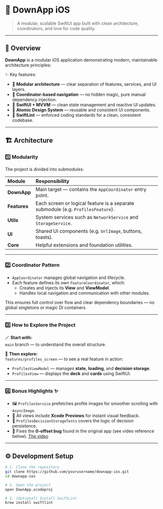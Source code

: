 # 📱 DownApp iOS

> A modular, scalable SwiftUI app built with clean architecture, coordinators, and love for code quality.

---

## 🚀 Overview

**DownApp** is a modular iOS application demonstrating modern, maintainable architecture principles:

✨ Key features:
- 🧩 **Modular architecture** — clear separation of features, services, and UI layers.  
- 🧭 **Coordinator-based navigation** — no hidden magic, pure manual dependency injection.  
- 🧠 **SwiftUI + MVVM** — clean state management and reactive UI updates.  
- 🎨 **Atomic Design System** — reusable and consistent UI components.  
- 🧹 **SwiftLint** — enforced coding standards for a clean, consistent codebase.

---

## 🏗️ Architecture

### 1️⃣ Modularity

The project is divided into submodules:

| Module | Responsibility |
|:--|:--|
| **DownApp** | Main target — contains the `AppCoordinator` entry point. |
| **Features** | Each screen or logical feature is a separate submodule (e.g. `ProfilesFeature`). |
| **Utils** | System services such as `NetworkService` and `StorageService`. |
| **UI** | Shared UI components (e.g. `UrlImage`, buttons, toasts). |
| **Core** | Helpful extensions and foundation utilities. |

---

### 2️⃣ Coordinator Pattern

- `AppCoordinator` manages global navigation and lifecycle.  
- Each feature defines its own `FeatureCoordinator`, which:
  - Creates and injects its **View** and **ViewModel**.  
  - Handles local navigation and communication with other modules.

This ensures full control over flow and clear dependency boundaries — no global singletons or magic DI containers.

---

### 3️⃣ How to Explore the Project

🪄 **Start with:**  
`main` branch — to understand the overall structure.  

🧩 **Then explore:**  
`features/profiles_screen` — to see a real feature in action:
- `ProfilesViewModel` — manages **state**, **loading**, and **decision storage**.  
- `ProfilesView` — displays the **deck** and **cards** using SwiftUI.

---

### 4️⃣ Bonus Highlights ✨

- 🖼️ `ProfilesService` prefetches profile images for smoother scrolling with `AsyncImage`.  
- 👀 All views include **Xcode Previews** for instant visual feedback.  
- 🧪 `ProfilesDecisionStorageTests` covers the logic of decision persistence.  
- 🐛 Fixes the **0-offset bug** found in the original app (see video reference below). 
 [The video](https://github.com/AlexZhembl/Downapp/blob/main/original_app_0_offset_bug.mp4?raw=true)

---

## ⚙️ Development Setup

```bash
# 1. Clone the repository
git clone https://github.com/yourusername/downapp-ios.git
cd downapp-ios

# 2. Open the project
open DownApp.xcodeproj

# 3. (Optional) Install SwiftLint
brew install swiftlint

